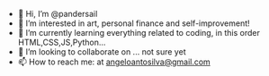 - 👋 Hi, I’m @pandersail
- 👀 I’m interested in art, personal finance and self-improvement!
- 🌱 I’m currently learning everything related to coding, in this order HTML,CSS,JS,Python...
- 💞️ I’m looking to collaborate on ... not sure yet
- 📫 How to reach me: at angeloantosilva@gmail.com

<!---
pandersail/pandersail is a ✨ special ✨ repository because its `README.md` (this file) appears on your GitHub profile.
You can click the Preview link to take a look at your changes.
--->
